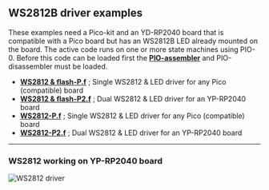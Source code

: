 ## WS2812B driver examples

These examples need a Pico-kit and an YD-RP2040 board that is compatible with a Pico board but has an
WS2812B LED already mounted on the board. The active code runs on one or more state machines using PIO-0.
Before this code can be loaded first the [****PIO-assembler****](..\..\..\tools\PIO-assembler.f) and PIO-disassembler must be loaded.

- [****WS2812 & flash-P.f****](WS2812%20&%20flash-P.f) ; Single WS2812 & LED driver for any Pico (compatible) board
- [****WS2812 & flash-P2.f****](WS2812%20&520flash-P2.f) ; Dual WS2812 & LED driver for an YP-RP2040 board
- [****WS2812-P.f****](WS2812-P.f) ; Single WS2812 & LED driver for any Pico (compatible) board
- [****WS2812-P2.f****](WS2812-P2.f) ; Dual WS2812 & LED driver for an YP-RP2040 board

***
### WS2812 working on YP-RP2040 board ###
![WS2812 driver](https://github.com/WillemOuwerkerk/noForth-T-hardware-examples-RP2040-/assets/11397265/6ef887ac-da08-47f6-af74-f2c98076eaab)
